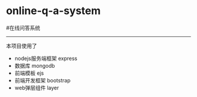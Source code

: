 # online-q-a-system
#在线问答系统
 <hr>
  本项目使用了
 <ul>
   <li>nodejs服务端框架 express</li>
   <li>数据库 mongodb</li>
   <li>前端模板 ejs</li>
   <li>前端开发框架 bootstrap</li>
   <li>web弹层组件 layer</li>
 </ul>

